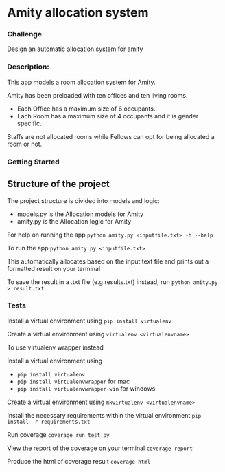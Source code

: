 # Amity allocation system

### Challenge
Design an automatic allocation system for amity 

### Description:
This app models a room allocation system for Amity.

Amity has been preloaded with ten offices and ten living rooms.
* Each Office has a maximum size of 6 occupants.
* Each Room has a maximum size of 4 occupants and it is gender specific.

Staffs are not allocated rooms while Fellows can opt for being allocated a room or not.

### Getting Started
## Structure of the project
The project structure is divided into models and logic:
* models.py is the Allocation models for Amity
* amity.py is the Allocation logic for Amity 

For help on running the app
`python amity.py <inputfile.txt> -h --help` 

To run the app
`python amity.py <inputfile.txt>` 

This automatically allocates based on the input text file and prints out a formatted result on your terminal

To save the result in a .txt file (e.g results.txt) instead, run
`python amity.py > result.txt`

### Tests
Install a virtual environment using
`pip install virtualenv`

Create a virtual environment using
`virtualenv <virtualenvname>`

To use virtualenv wrapper instead

Install a virtual environment using 
* `pip install virtualenv`
* `pip install virtualenvwrapper` for mac
* `pip install virtualenvwrapper-win` for windows

Create a virtual environment using
`mkvirtualenv <virtualenvname>`

Install the necessary requirements within the virtual environment
`pip install -r requirements.txt`

Run coverage
`coverage run test.py`

View the report of the coverage on your terminal
`coverage report`

Produce the html of coverage result
`coverage html`
